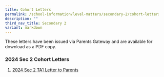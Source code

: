```yaml
---
title: Cohort Letters
permalink: /school-information/level-matters/secondary-2/cohort-letters/
description: ""
third_nav_title: Secondary 2
variant: markdown
---
```

These letters have been issued via Parents Gateway and are available for download as a PDF copy.
  

### 2024 Sec 2 Cohort Letters
1. [2024 Sec 2 TA1 Letter to Parents](/files/Level%20Matters/S2/2024_Letter_to_parents_TA1_Sec_2.pdf)